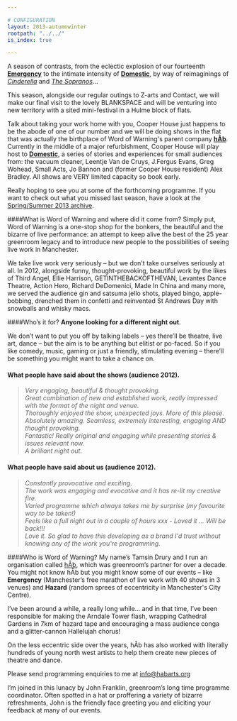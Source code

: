 ```yaml
---

# CONFIGURATION
layout: 2013-autumnwinter
rootpath: "../../"
is_index: true

---
```

A season of contrasts, from the eclectic explosion of our fourteenth [**Emergency**](/current/2013-emergency/index.html) to the intimate intensity of [**Domestic**](/current/2013-domestic/index.html), by way of reimaginings of [*Cinderella*](/current/2013-autumnwinter/rashdash/index.html) and [*The Sopranos*](/current/2013-autumnwinter/makishi/index.html)...

This season, alongside our regular outings to Z-arts and Contact, we will make our final visit to the lovely BLANKSPACE and will be venturing into new territory with a sited mini-festival in a Hulme block of flats.  

Talk about taking your work home with you, Cooper House just happens to be the abode of one of our number and we will be doing shows in the flat that was actually the birthplace of Word of Warning's parent company [**hÅb**](/hab/index.html).  Currently in the middle of a major refurbishment, Cooper House will play host to [**Domestic**](/current/2013-domestic/index.html), a series of stories and experiences for small audiences from: the vacuum cleaner, Leentje Van de Cruys, J.Fergus Evans, Greg Wohead, Small Acts, Jo Bannon and (former Cooper House resident) Alex Bradley. All shows are VERY limited capacity so book early.    

Really hoping to see you at some of the forthcoming programme.  If you want to check out what you missed last season, have a look at the [Spring/Summer 2013 archive](/archive/2013-springsummer/index.html).    
 
####What is Word of Warning and where did it come from?
Simply put, Word of Warning is a one-stop shop for the bonkers, the beautiful and the bizarre of live performance: an attempt to keep alive the best of the 25 year greenroom legacy and to introduce new people to the possibilities of seeing live work in Manchester.

We take live work very seriously – but we don't take ourselves seriously at all. In 2012, alongside funny, thought-provoking, beautiful work by the likes of Third Angel, Ellie Harrison, GETINTHEBACKOFTHEVAN, Levantes Dance Theatre, Action Hero, Richard DeDomenici, Made In China and many more, we served the audience gin and satsuma jello shots, played bingo, apple-bobbing, drenched them in confetti and reinvented St Andrews Day with snowballs and whisky macs.

####Who’s it for?
**Anyone looking for a different night out**.    

We don’t want to put you off by talking labels – yes there’ll be theatre, live art, dance – but the aim is to be anything but elitist or po-faced. So if you like comedy, music, gaming or just a friendly, stimulating evening – there’ll be something you might want to take a chance on.    

#### What people have said about the shows (audience 2012).    
>*Very engaging, beautiful & thought provoking.*    
>*Great combination of new and established work, really impressed with the format of the night and venue.*   
>*Thoroughly enjoyed the show, unexpected joys. More of this please.*    
>*Absolutely amazing. Seamless, extremely interesting, engaging AND thought provoking.*    
>*Fantastic! Really original and engaging while presenting stories & issues relevant now.*   
>*A brilliant night out.*    
 
#### What people have said about us (audience 2012).    
>*Constantly provocative and exciting.*    
>*The work was engaging and evocative and it has re-lit my creative fire.*   
>*Varied programme which always takes me by surprise (my favourite way to be taken!)*    
>*Feels like a full night out in a couple of hours xxx - Loved it … Will be back!!!*   
>*Love it. So glad to have this developing as a brand I'd trust without knowing any of the work you're programming.*   

####Who is Word of Warning?
My name’s Tamsin Drury and I run an organisation called [hÅb](/hab/index.html), which was greenroom’s partner for over a decade. You might not know hÅb but you might know some of our events – like **Emergency** (Manchester’s free marathon of live work with 40 shows in 3 venues) and **Hazard** (random sprees of eccentricity in Manchester's City Centre).

I’ve been around a while, a really long while… and in that time, I’ve been responsible for making the Arndale Tower flash, wrapping Cathedral Gardens in 7km of hazard tape and encouraging a mass audience conga and a glitter-cannon Hallelujah chorus!    

On the less eccentric side over the years, hÅb has also worked with literally hundreds of young north west artists to help them create new pieces of theatre and dance.
          
Please send programming enquiries to me at info@habarts.org             

I’m joined in this lunacy by John Franklin, greenroom’s long time programme coordinator. Often spotted in a hat or proffering a variety of bizarre refreshments, John is the friendly face greeting you and eliciting your feedback at many of our events.    
